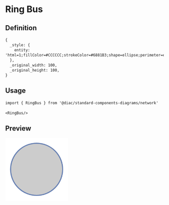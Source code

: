 # Ring Bus

## Definition

```
{
  _style: { 
    entity: 'html=1;fillColor=#CCCCCC;strokeColor=#6881B3;shape=ellipse;perimeter=ellipsePerimeter;gradientColor=none;gradientDirection=north;fontColor=#ffffff;strokeWidth=2;',
  },
  _original_width: 100,
  _original_height: 100,
}
```

## Usage

```
import { RingBus } from '@diac/standard-components-diagrams/network'

<RingBus/>
```

## Preview

<img src="./ring-bus.png" width="200"/>
